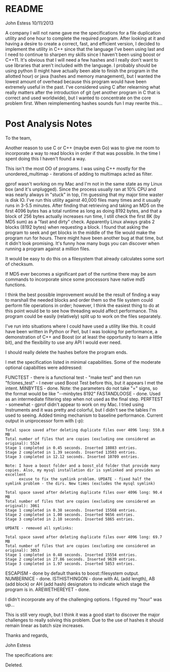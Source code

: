 README
======

John Estess 10/11/2013

A company I will not name gave me the specifications for a file duplication utility and one hour to complete the required program. After looking at it and having a desire to create a correct, fast, and efficient version, I decided to implement the utility in C++ since that the language I've been using last and I need to continue to sharpen my skills since I haven't been using boost or C++11. It's obvious that I will need a few hashes and I really don't want to use libraries that aren't included with the language. I probably should be using python (I might have actually been able to finish the program in the allotted hour) or java (hashes and memory management), but I wanted the lowest amount of overhead because this program would have been extremely useful in the past. I've considered using C after relearning what really matters after the introduction of git (yet another program in C that is correct and used worldwide), but I wanted to concentrate on the core problem first. When reimplementing hashes sounds fun I may rewrite this...


Post Analysis Notes
===================

To the team,

Another reason to use C or C++ (maybe even Go) was to give me room to incorporate a way to read blocks in order if that was possible. In the time I spent doing this I haven't found a way.

This isn't the most OO of programs. I was using C++ mostly for the unordered_multimap - iterations of adding to multimaps acted as filter.

gprof wasn't working on my Mac and I'm not in the same state as my Linux box (and it's unplugged). Since the process usually ran at 10% CPU and was nearly always in "stuck" in top, I'm guessing that my major time waster is disk IO. I've run this utility against 40,000 files many times and it usually runs in 3-5.5 minutes. After finding that retrieving and taking an MD5 on the first 4096 bytes has a total runtime as long as doing 8192 bytes, and that a block of 256 bytes actually increases run time, I still check the first 8K (by MD5 sum) as a "fast and dirty" check. Apparently Linux always grabs 2 blocks (8192 bytes) when requesting a block. I found that asking the program to seek and get blocks in the middle of the file would make the program run for hours. There might have been another bug at that time, but it didn't look promising. It's funny how many bugs you can discover when running a program against a million files.

It would be easy to do this on a filesystem that already calculates some sort of checksum.

If MD5 ever becomes a significant part of the runtime there may be asm commands to incorporate since some processors have native md5 functions.

I think the best possible improvement would be the result of finding a way to marshall the needed blocks and order them so the file system could perform file operations in order; however, I think the easiest thing to do at this point would be to see how threading would affect performance. This program could be easily (relatively) split up to work on the files separately.

I've run into situations where I could have used a utility like this. It could have been written in Python or Perl, but I was looking for performance, a demonstration of C++ and Boost (or at least the opportunity to learn a little bit), and the flexibility to use any API I would ever need. 

I should really delete the hashes before the program ends.

I met the specification listed in minimal capabilities. Some of the moderate optional capabilties were addressed:

FUNCTEST - there is a functional test - "make test" and then run "fclones_test" - I never used Boost Test before this, but it appears I met the intent.
MINBYTES - done. Note: the parameters do not take "=" signs, so the format would be like "--minbytes 8192"
FASTANDLOOSE - done. Used as an intermediate filtering step when not used as the final step.
PERFTEST - somewhat - gprof didn't appear to work on my Mac. I tried using Instruments and it was pretty and colorful, but I didn't see the tables I'm used to seeing. Added timing mechanism to baseline performance. Current output in uniprocessor form with (-p):

    Total space saved after deleting duplicate files over 4096 long: 550.8 MB
    Total number of files that are copies (excluding one considered an original): 5524
    Stage 1 completed in 0.45 seconds. Inserted 18083 entries.
    Stage 2 completed in 1.39 seconds. Inserted 13503 entries.
    Stage 3 completed in 12.12 seconds. Inserted 10709 entries.

    Note: I have a boost folder and a boost_old folder that provide many copies. Also, my mysql installation dir is symlinked and provides an excellent 
          excuse to fix the symlink problem. UPDATE - fixed half the symlink problem - the dirs. New times (excludes the mysql symlink)

    Total space saved after deleting duplicate files over 4096 long: 90.4 MB
    Total number of files that are copies (excluding one considered an original): 3061
    Stage 1 completed in 0.38 seconds. Inserted 15568 entries.
    Stage 2 completed in 1.00 seconds. Inserted 9656 entries.
    Stage 3 completed in 2.10 seconds. Inserted 5865 entries.

    UPDATE - removed all symlinks:

    Total space saved after deleting duplicate files over 4096 long: 69.7 MB
    Total number of files that are copies (excluding one considered an original): 3053
    Stage 1 completed in 0.48 seconds. Inserted 15554 entries.
    Stage 2 completed in 27.86 seconds. Inserted 9639 entries.
    Stage 3 completed in 1.97 seconds. Inserted 5853 entries.

    

ESCAPISM - done by default thanks to boost::filesystem output.
NUMBERNICE - done.
ISTHISTHINGON - done with AL (add length), AB (add block) or AH (add hash) designators to indicate which stage the program is in. 
AREWETHEREYET - done.

I didn't incorporate any of the challenging options. I figured my "hour" was up...

This is still very rough, but I think it was a good start to discover the major challenges to really solving this problem. Due to the use of hashes it should remain linear as batch size increases.

Thanks and regards,

John Estess


The specifications are:

Deleted.
